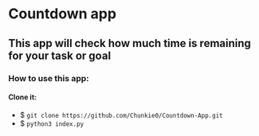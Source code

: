 # Countdown app
## This app will check how much time is remaining for your task or goal
### How to use this app:

#### Clone it: 
- $ `git clone https://github.com/Chunkie0/Countdown-App.git`
- $ `python3 index.py`
